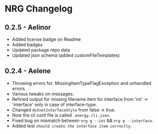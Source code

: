 # NRG Changelog

## 0.2.5 - Aelinor
* Added license badge on Readme
* Added badges
* Updated package repo data
* Updated json schema (added customFileTemplates)

## 0.2.4 - Aelene
* Throwing errors for: MissingItemTypeFlagException and unhandled errors.
* Various tweaks on messages.
* Refined output for missing filename item for interface from 'int' -> 'interface' only in case of interface-type.
* Changed `dotnetInterfaceStyle` from false -> true.
* Now the cli conf file is called `.energy.cli.json`.
* Fixed bug on mismatch between `nrg g --int` && `nrg g --interface`.
* Added test `should create the interface item correctly`.